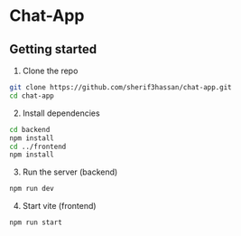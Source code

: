 # Chat-App

## Getting started

1. Clone the repo

```bash
git clone https://github.com/sherif3hassan/chat-app.git
cd chat-app
```

2. Install dependencies

```bash
cd backend
npm install
cd ../frontend
npm install
```

3. Run the server (backend)

```bash
npm run dev
```

4. Start vite (frontend)

```bash
npm run start
```
